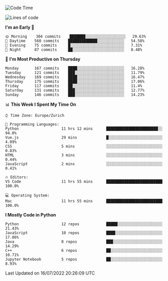 <!--START_SECTION:waka-->
![Code Time](http://img.shields.io/badge/Code%20Time-0%20secs-blue)

![Lines of code](https://img.shields.io/badge/From%20Hello%20World%20I%27ve%20Written-13%20Million%20lines%20of%20code-blue)

**I'm an Early 🐤** 

```text
🌞 Morning    304 commits    ███████░░░░░░░░░░░░░░░░░░   29.63% 
🌆 Daytime    560 commits    █████████████░░░░░░░░░░░░   54.58% 
🌃 Evening    75 commits     █░░░░░░░░░░░░░░░░░░░░░░░░   7.31% 
🌙 Night      87 commits     ██░░░░░░░░░░░░░░░░░░░░░░░   8.48%

```
📅 **I'm Most Productive on Thursday** 

```text
Monday       167 commits    ████░░░░░░░░░░░░░░░░░░░░░   16.28% 
Tuesday      121 commits    ███░░░░░░░░░░░░░░░░░░░░░░   11.79% 
Wednesday    169 commits    ████░░░░░░░░░░░░░░░░░░░░░   16.47% 
Thursday     175 commits    ████░░░░░░░░░░░░░░░░░░░░░   17.06% 
Friday       117 commits    ██░░░░░░░░░░░░░░░░░░░░░░░   11.4% 
Saturday     131 commits    ███░░░░░░░░░░░░░░░░░░░░░░   12.77% 
Sunday       146 commits    ███░░░░░░░░░░░░░░░░░░░░░░   14.23%

```


📊 **This Week I Spent My Time On** 

```text
⌚︎ Time Zone: Europe/Zurich

💬 Programming Languages: 
Python                   11 hrs 12 mins      ███████████████████████░░   94.0% 
Vue.js                   29 mins             █░░░░░░░░░░░░░░░░░░░░░░░░   4.09% 
CSS                      5 mins              ░░░░░░░░░░░░░░░░░░░░░░░░░   0.83% 
HTML                     3 mins              ░░░░░░░░░░░░░░░░░░░░░░░░░   0.44% 
JavaScript               2 mins              ░░░░░░░░░░░░░░░░░░░░░░░░░   0.41%

🔥 Editors: 
VS Code                  11 hrs 55 mins      █████████████████████████   100.0%

💻 Operating System: 
Mac                      11 hrs 55 mins      █████████████████████████   100.0%

```

**I Mostly Code in Python** 

```text
Python                   12 repos            █████░░░░░░░░░░░░░░░░░░░░   21.43% 
JavaScript               10 repos            ████░░░░░░░░░░░░░░░░░░░░░   17.86% 
Java                     8 repos             ███░░░░░░░░░░░░░░░░░░░░░░   14.29% 
C++                      6 repos             ██░░░░░░░░░░░░░░░░░░░░░░░   10.71% 
Jupyter Notebook         5 repos             ██░░░░░░░░░░░░░░░░░░░░░░░   8.93%

```



 Last Updated on 16/07/2022 20:26:09 UTC
<!--END_SECTION:waka-->　　
